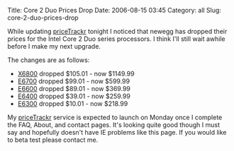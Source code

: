 Title: Core 2 Duo Prices Drop
Date: 2006-08-15 03:45
Category: all
Slug: core-2-duo-prices-drop

While updating [priceTrackr][] tonight I noticed that newegg has dropped
their prices for the Intel Core 2 Duo series processors. I think I'll
still wait awhile before I make my next upgrade.

The changes are as follows:

-   [X6800][] dropped $105.01 - now $1149.99
-   [E6700][] dropped $99.01 - now $599.99
-   [E6600][] dropped $89.01 - now $369.99
-   [E6400][] dropped $39.01 - now $259.99
-   [E6300][] dropped $10.01 - now $218.99

My [priceTrackr][1] service is expected to launch on Monday once I
complete the FAQ, About, and contact pages. It's looking quite good
though I must say and hopefully doesn't have IE problems like this page.
If you would like to beta test please contact me.

  [priceTrackr]: http://www.pricetrackr.com
  [X6800]: http://www.newegg.com/Product/Product.asp?Item=N82E16819115001
  [E6700]: http://www.newegg.com/Product/Product.asp?Item=N82E16819115002
  [E6600]: http://www.newegg.com/Product/Product.asp?Item=N82E16819115003
  [E6400]: http://www.newegg.com/Product/Product.asp?Item=N82E16819115004
  [E6300]: http://www.newegg.com/Product/Product.asp?Item=N82E16819115005
  [1]: http://www.pricetrackr.com/
